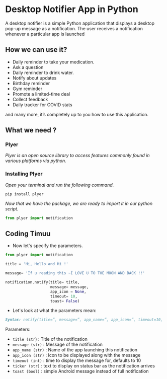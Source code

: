 # Desktop Notifier App in Python

A desktop notifier is a simple Python application that displays a desktop pop-up message as a notification. The user receives a notification whenever a particular app is launched

## How we can use it?

- Daily reminder to take your medication.
- Ask a question
- Daily reminder to drink water.
- Notify about updates
- Birthday reminder
- Gym reminder
- Promote a limited-time deal
- Collect feedback
- Daily tracker for COVID stats

and many more, it’s completely up to you how to use this application.

## What we need ?

### Plyer

*Plyer is an open source library to access features commonly found in various platforms via python.*

### Installing Plyer

*Open your terminal and run the following command.*

```terminal
pip install plyer
```

*Now that we have the package, we are ready to import it in our python script.*

```py
from plyer import notification
```

## Coding Timuu

- Now let's specify the parameters.

```py
from plyer import notification

title = 'Hi, Hello and Hi !'

message= 'If u reading this ~I LOVE U TO THE MOON AND BACK !!'

notification.notify(title= title,
                    message= message,
                    app_icon = None,
                    timeout= 10,
                    toast= False)
```

- Let's look at what the parameters mean:

```markdown
Syntax: notify(title=”, message=”, app_name=”, app_icon=”, timeout=10, ticker=”, toast=False)
```

Parameters:

- `title (str`) : Title of the notification
- `message (str)` : Message of the notification
- `app_name (str)` : Name of the app launching this notification
- `app_icon (str)` : Icon to be displayed along with the message
- `timeout (int)` : time to display the message for, defaults to 10
- `ticker (str)` : text to display on status bar as the notification arrives
- `toast (bool)` : simple Android message instead of full notification
